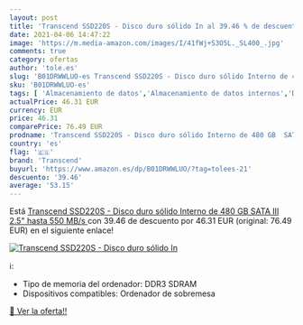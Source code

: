```yaml
---
layout: post
title: 'Transcend SSD220S - Disco duro sólido In al 39.46 % de descuento'
date: 2021-04-06 14:47:22
image: 'https://m.media-amazon.com/images/I/41fWj+S3O5L._SL400_.jpg'
comments: true
category: ofertas
author: 'tole.es'
slug: 'B01DRWWLUO-es Transcend SSD220S - Disco duro sólido Interno de 480 GB...'
sku: 'B01DRWWLUO-es'
tags: [ 'Almacenamiento de datos','Almacenamiento de datos internos','Discos duros sólidos internos','Informática','disco','duro','transcend', ]
actualPrice: 46.31 EUR
currency: EUR
price: 46.31
comparePrice: 76.49 EUR
prodname: 'Transcend SSD220S - Disco duro sólido Interno de 480 GB  SATA III  2.5"  hasta 550 MB/s '
country: 'es'
flag: '🇪🇸'
brand: 'Transcend'
buyurl: 'https://www.amazon.es/dp/B01DRWWLUO/?tag=tolees-21'
descuento: '39.46'
average: '53.15'
---
```


Está [Transcend SSD220S - Disco duro sólido Interno de 480 GB  SATA III  2.5"  hasta 550 MB/s ](https://www.amazon.es/dp/B01DRWWLUO/?tag=tolees-21) con 39.46 de descuento por 46.31 EUR (original: 76.49 EUR) en el siguiente enlace!

[![Transcend SSD220S - Disco duro sólido In](https://m.media-amazon.com/images/I/41fWj+S3O5L._SL400_.jpg)](https://www.amazon.es/dp/B01DRWWLUO/?tag=tolees-21)

ℹ️:

- Tipo de memoria del ordenador: DDR3 SDRAM
- Dispositivos compatibles: Ordenador de sobremesa

[🛒 Ver la oferta!!](https://www.amazon.es/dp/B01DRWWLUO/?tag=tolees-21)
